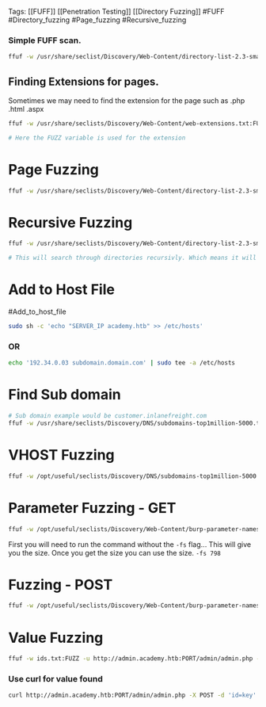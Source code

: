 Tags: [[FUFF]] [[Penetration Testing]] [[Directory Fuzzing]] #FUFF #Directory_fuzzing #Page_fuzzing #Recursive_fuzzing

### Simple FUFF scan. 

```bash
ffuf -w /usr/share/seclist/Discovery/Web-Content/directory-list-2.3-small.txt:FUZZ -u http://$target/FUZZ
```

## Finding Extensions for pages. 
Sometimes we may need to find the extension for the page such as .php .html .aspx

```bash 
ffuf -w /usr/share/seclists/Discovery/Web-Content/web-extensions.txt:FUZZ -u http://$TARGET/blog/indexFUZZ

# Here the FUZZ variable is used for the extension
```



# Page Fuzzing 

```bash
ffuf -w /usr/share/seclists/Discovery/Web-Content/directory-list-2.3-small.txt:FUZZ -u http://target/FUZZ.PHP
```


# Recursive Fuzzing

```bash
ffuf -w /usr/share/seclists/Discovery/Web-Content/directory-list-2.3-small.txt:FUZZ -t 200 -u http://$target:8080/FUZZ -recursion -recursion-depth 1 -e .php -v  

# This will search through directories recursivly. Which means it will look thourgh sub directories.

```

# Add to Host File 
#Add_to_host_file

```bash
sudo sh -c 'echo "SERVER_IP academy.htb" >> /etc/hosts'
```

### OR 
```Bash
echo '192.34.0.03 subdomain.domain.com' | sudo tee -a /etc/hosts
```



# Find Sub domain

```bash
# Sub domain example would be customer.inlanefreight.com
ffuf -w /usr/share/seclists/Discovery/DNS/subdomains-top1million-5000.txt:FUZZ -u https://FUZZ.inlanefreight.com/
```

# VHOST Fuzzing

```bash
ffuf -w /opt/useful/seclists/Discovery/DNS/subdomains-top1million-5000.txt:FUZZ -u http://academy.htb:PORT/ -H 'Host: FUZZ.academy.htb'
```


# Parameter Fuzzing - GET

```Bash
ffuf -w /opt/useful/seclists/Discovery/Web-Content/burp-parameter-names.txt:FUZZ -u http://admin.academy.htb:PORT/admin/admin.php?FUZZ=key -fs xxx
```

First you will need to run the command without the `-fs` flag... This will give you the size. Once you get the size you can use the size. `-fs 798`

# Fuzzing - POST

```Bash
ffuf -w /opt/useful/seclists/Discovery/Web-Content/burp-parameter-names.txt:FUZZ -u http://faculty.academy.htb:PORT/courses/linux-security.php7:PORT/admin/admin.php -X POST -d 'FUZZ=key' -H 'Content-Type: application/x-www-form-urlencoded' -fs xxx
```

# Value Fuzzing 

```Bash
ffuf -w ids.txt:FUZZ -u http://admin.academy.htb:PORT/admin/admin.php -X POST -d 'id=FUZZ' -H 'Content-Type: application/x-www-form-urlencoded' -fs xxx
```

### Use curl for value found

```Bash
curl http://admin.academy.htb:PORT/admin/admin.php -X POST -d 'id=key' -H 'Content-Type: application/x-www-form-urlencoded'
```